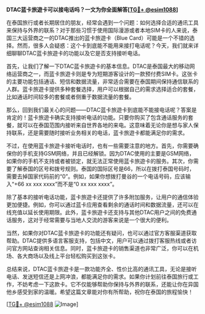 **DTAC蓝卡旅遊卡可以接电话吗？一文为你全面解答[[TG💪+ @esim1088](https://t.me/s/esim1088)]**

在泰国旅行或者长期居住的朋友，经常会遇到一个问题：如何选择合适的通讯工具来保持与外界的联系？对于那些习惯于使用国际漫游或者本地SIM卡的人来说，泰国三大运营商之一的DTAC推出的蓝卡旅遊卡（Blue Card）可能是一个不错的选择。然而，很多人会疑惑：这个卡到底能不能用来接打电话呢？今天，我们就来详细聊聊DTAC蓝卡旅遊卡的功能以及它是否支持接听电话。

首先，让我们了解一下DTAC蓝卡旅遊卡的基本信息。DTAC是泰国最大的移动网络运营商之一，而蓝卡旅遊卡则是专为短期游客设计的一款预付费SIM卡。这张卡的主要功能包括通话、短信和数据流量，非常适合需要在泰国期间保持通信联系的人群。蓝卡旅遊卡提供多种套餐选择，用户可以根据自己的需求选择适合的套餐，比如通话时间较多的套餐或者侧重于数据流量的套餐。

那么，回到我们最关心的问题——DTAC蓝卡旅遊卡到底能不能接电话呢？答案是肯定的！蓝卡旅遊卡确实支持接听电话的功能。只要你购买了包含通话服务的套餐，就可以在泰国范围内接听来自世界各地的来电。这意味着无论你是想与家人保持联系，还是需要随时接听业务相关的电话，蓝卡旅遊卡都能满足你的需求。

不过，在使用蓝卡旅遊卡接听电话时，也有一些需要注意的地方。首先，你需要确保你的手机支持GSM网络，并且已经解锁。因为DTAC使用的主要是GSM网络，如果你的手机不支持或者被锁定，就无法正常使用蓝卡旅遊卡的服务。其次，你需要了解泰国的区号和拨号规则。泰国的国际区号是66，所以在拨打泰国号码时，需要去掉国家代码前的“0”。例如，如果你想拨打曼谷的一个电话号码，应该输入“+66 xx xxx xxxx”而不是“0 xx xxx xxxx”。

除了基本的接听电话功能，蓝卡旅遊卡还提供了许多附加服务，让用户的通信体验更加便捷。例如，你可以通过蓝卡应用查看剩余的通话时间和数据流量，还可以在线充值以延长使用期限。此外，蓝卡旅遊卡还支持与其他DTAC用户之间的免费通话服务，这对于经常需要与当地人交流的游客来说是一个很大的便利。

当然，如果你对DTAC蓝卡旅遊卡的功能还有疑问，也可以通过官方客服渠道获取帮助。DTAC提供多语言客服支持，包括中文，用户可以通过拨打客服热线或者访问官方网站查询相关信息。同时，蓝卡旅遊卡的销售渠道也非常广泛，你可以在机场、各大商场以及线上平台轻松购买到这张卡。

总结来说，DTAC蓝卡旅遊卡是一款功能齐全、性价比高的通讯工具，无论是接听电话、发送短信还是上网冲浪，都能满足你的需求。如果你计划前往泰国旅行或工作，不妨考虑一下这款卡。它不仅能够帮助你保持与外界的联系，还能让你在异国他乡感受到家的温暖。希望这篇文章能对你有所帮助，祝你在泰国的旅程愉快！

[[TG💪+ @esim1088](https://t.me/s/esim1088) ![Image](https://i.postimg.cc/4NQfJmqS/Snipaste-2025-05-13-00-14-12.png)]